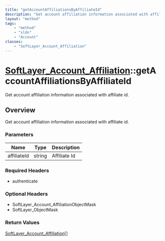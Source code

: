 ```yaml
---
title: "getAccountAffiliationsByAffiliateId"
description: "Get account affiliation information associated with affiliate id."
layout: "method"
tags:
    - "method"
    - "sldn"
    - "Account"
classes:
    - "SoftLayer_Account_Affiliation"
---
```

# [SoftLayer_Account_Affiliation](/reference/services/SoftLayer_Account_Affiliation)::getAccountAffiliationsByAffiliateId

Get account affiliation information associated with affiliate id.


## Overview 
Get account affiliation information associated with affiliate id. 

### Parameters 
|Name | Type | Description |
| --- | --- | --- |
|affiliateId| string| Affiliate Id|


### Required Headers
* authenticate

### Optional Headers
* SoftLayer_Account_AffiliationObjectMask
* SoftLayer_ObjectMask

### Return Values
<a href='/reference/datatypes/SoftLayer_Account_Affiliation'>SoftLayer_Account_Affiliation[] </a>

